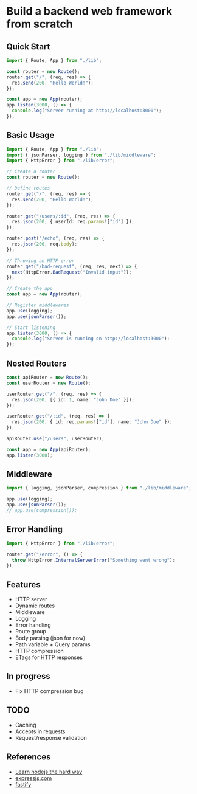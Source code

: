 # Build a backend web framework from scratch

## Quick Start

```ts
import { Route, App } from "./lib";

const router = new Route();
router.get("/", (req, res) => {
  res.send(200, "Hello World!");
});

const app = new App(router);
app.listen(3000, () => {
  console.log("Server running at http://localhost:3000");
});
```

## Basic Usage
```ts
import { Route, App } from "./lib";
import { jsonParser, logging } from "./lib/middleware";
import { HttpError } from "./lib/error";

// Create a router
const router = new Route();

// Define routes
router.get("/", (req, res) => {
  res.send(200, "Hello World!");
});

router.get("/users/:id", (req, res) => {
  res.json(200, { userId: req.params!["id"] });
});

router.post("/echo", (req, res) => {
  res.json(200, req.body);
});

// Throwing an HTTP error
router.get("/bad-request", (req, res, next) => {
  next(HttpError.BadRequest("Invalid input"));
});

// Create the app
const app = new App(router);

// Register middlewares
app.use(logging);
app.use(jsonParser());

// Start listening
app.listen(3000, () => {
  console.log("Server is running on http://localhost:3000");
});
```

## Nested Routers
```ts
const apiRouter = new Route();
const userRouter = new Route();

userRouter.get("/", (req, res) => {
  res.json(200, [{ id: 1, name: "John Doe" }]);
});

userRouter.get("/:id", (req, res) => {
  res.json(200, { id: req.params!["id"], name: "John Doe" });
});

apiRouter.use("/users", userRouter);

const app = new App(apiRouter);
app.listen(3000);
```

## Middleware
```ts
import { logging, jsonParser, compression } from "./lib/middleware";

app.use(logging);
app.use(jsonParser());
// app.use(compression());
```

## Error Handling
```ts
import { HttpError } from "./lib/error";

router.get("/error", () => {
  throw HttpError.InternalServerError("Something went wrong");
});
```

## Features
- HTTP server
- Dynamic routes
- Middleware
- Logging
- Error handling
- Route group
- Body parsing (json for now)
- Path variable + Query params
- HTTP compression
- ETags for HTTP responses

## In progress
- Fix HTTP compression bug

## TODO
- Caching
- Accepts in requests
- Request/response validation

## References
- [Learn nodejs the hard way](https://github.com/ishtms/learn-nodejs-hard-way)
- [expressjs.com](https://expressjs.com/)
- [fastify](https://github.com/fastify/fastify/blob/main/docs/Guides/Ecosystem.md#core)